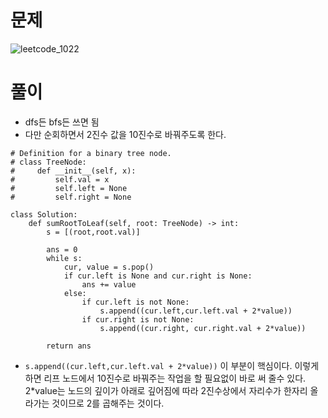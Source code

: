 # 문제
![leetcode_1022](https://user-images.githubusercontent.com/51700219/79682778-f6a90f00-825f-11ea-9056-486ebe8f1173.png)
# 풀이
- dfs든 bfs든 쓰면 됨
- 다만 순회하면서 2진수 값을 10진수로 바꿔주도록 한다.
```python3
# Definition for a binary tree node.
# class TreeNode:
#     def __init__(self, x):
#         self.val = x
#         self.left = None
#         self.right = None

class Solution:
    def sumRootToLeaf(self, root: TreeNode) -> int:
        s = [(root,root.val)]
        
        ans = 0
        while s:
            cur, value = s.pop()
            if cur.left is None and cur.right is None:
                ans += value
            else:
                if cur.left is not None:
                    s.append((cur.left,cur.left.val + 2*value))
                if cur.right is not None:
                    s.append((cur.right, cur.right.val + 2*value))
        
        return ans
```
- ``s.append((cur.left,cur.left.val + 2*value))`` 이 부분이 핵심이다. 이렇게 하면 리프 노드에서 10진수로 바꿔주는 작업을 할 필요없이
바로 써 줄수 있다. 2*value는 노드의 깊이가 아래로 깊어짐에 따라 2진수상에서 자리수가 한자리 올라가는 것이므로 2를 곱해주는 것이다.
